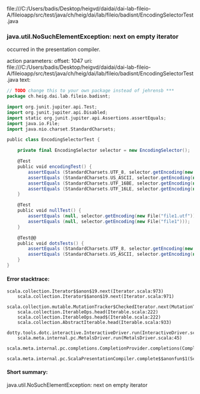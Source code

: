 file:///C:/Users/badis/Desktop/heigvd/daidai/dai-lab-fileio-A/fileioapp/src/test/java/ch/heig/dai/lab/fileio/badisnt/EncodingSelectorTest.java
### java.util.NoSuchElementException: next on empty iterator

occurred in the presentation compiler.

action parameters:
offset: 1047
uri: file:///C:/Users/badis/Desktop/heigvd/daidai/dai-lab-fileio-A/fileioapp/src/test/java/ch/heig/dai/lab/fileio/badisnt/EncodingSelectorTest.java
text:
```scala
// TODO change this to your own package instead of jehrensb ***
package ch.heig.dai.lab.fileio.badisnt;

import org.junit.jupiter.api.Test;
import org.junit.jupiter.api.Disabled;
import static org.junit.jupiter.api.Assertions.assertEquals;
import java.io.File;
import java.nio.charset.StandardCharsets;

public class EncodingSelectorTest {

    private final EncodingSelector selector = new EncodingSelector();

    @Test
    public void encodingTest() {
        assertEquals (StandardCharsets.UTF_8, selector.getEncoding(new File("file1.utf8")));
        assertEquals (StandardCharsets.US_ASCII, selector.getEncoding(new File("file1.txt")));
        assertEquals (StandardCharsets.UTF_16BE, selector.getEncoding(new File("file1.utf16be")));
        assertEquals (StandardCharsets.UTF_16LE, selector.getEncoding(new File("file1.utf16le")));
    }

    @Test
    public void nullTest() {
        assertEquals (null, selector.getEncoding(new File("file1.utf")));
        assertEquals (null, selector.getEncoding(new File("file1")));
    }

    @Test@@
    public void dotsTests() {
        assertEquals (StandardCharsets.UTF_8, selector.getEncoding(new File("file1.txt.utf8")));
        assertEquals (StandardCharsets.US_ASCII, selector.getEncoding(new File("file1.utf8.txt")));
    }
}
```



#### Error stacktrace:

```
scala.collection.Iterator$$anon$19.next(Iterator.scala:973)
	scala.collection.Iterator$$anon$19.next(Iterator.scala:971)
	scala.collection.mutable.MutationTracker$CheckedIterator.next(MutationTracker.scala:76)
	scala.collection.IterableOps.head(Iterable.scala:222)
	scala.collection.IterableOps.head$(Iterable.scala:222)
	scala.collection.AbstractIterable.head(Iterable.scala:933)
	dotty.tools.dotc.interactive.InteractiveDriver.run(InteractiveDriver.scala:168)
	scala.meta.internal.pc.MetalsDriver.run(MetalsDriver.scala:45)
	scala.meta.internal.pc.completions.CompletionProvider.completions(CompletionProvider.scala:46)
	scala.meta.internal.pc.ScalaPresentationCompiler.complete$$anonfun$1(ScalaPresentationCompiler.scala:123)
```
#### Short summary: 

java.util.NoSuchElementException: next on empty iterator